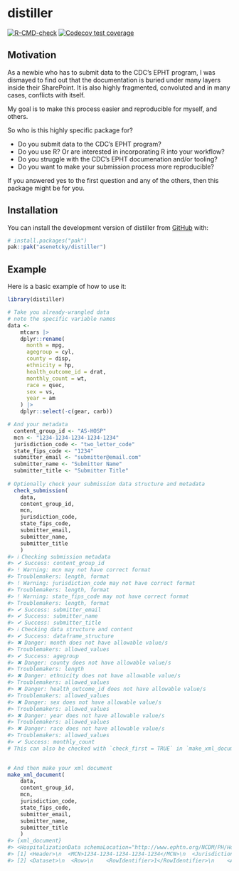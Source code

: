 
<!-- README.md is generated from README.Rmd. Please edit that file -->

# distiller

<!-- badges: start -->

[![R-CMD-check](https://github.com/asenetcky/distiller/actions/workflows/R-CMD-check.yaml/badge.svg)](https://github.com/asenetcky/distiller/actions/workflows/R-CMD-check.yaml)
[![Codecov test
coverage](https://codecov.io/gh/asenetcky/distiller/graph/badge.svg)](https://app.codecov.io/gh/asenetcky/distiller)
<!-- badges: end -->

## Motivation

As a newbie who has to submit data to the CDC’s EPHT program, I was
dismayed to find out that the documentation is buried under many layers
inside their SharePoint. It is also highly fragmented, convoluted and in
many cases, conflicts with itself.

My goal is to make this process easier and reproducible for myself, and
others.

So who is this highly specific package for?

- Do you submit data to the CDC’s EPHT program?
- Do you use R? Or are interested in incorporating R into your workflow?
- Do you struggle with the CDC’s EPHT documenation and/or tooling?
- Do you want to make your submission process more reproducible?

If you answered yes to the first question and any of the others, then
this package might be for you.

## Installation

You can install the development version of distiller from
[GitHub](https://github.com/) with:

``` r
# install.packages("pak")
pak::pak("asenetcky/distiller")
```

## Example

Here is a basic example of how to use it:

``` r
library(distiller)

# Take you already-wrangled data
# note the specific variable names
data <-
    mtcars |>
    dplyr::rename(
      month = mpg,
      agegroup = cyl,
      county = disp,
      ethnicity = hp,
      health_outcome_id = drat,
      monthly_count = wt,
      race = qsec,
      sex = vs,
      year = am
    ) |>
    dplyr::select(-c(gear, carb))

# And your metadata
  content_group_id <- "AS-HOSP"
  mcn <- "1234-1234-1234-1234-1234"
  jurisdiction_code <- "two_letter_code"
  state_fips_code <- "1234"
  submitter_email <- "submitter@email.com"
  submitter_name <- "Submitter Name"
  submitter_title <- "Submitter Title"
  
# Optionally check your submission data structure and metadata
  check_submission(
    data,
    content_group_id,
    mcn,
    jurisdiction_code,
    state_fips_code,
    submitter_email,
    submitter_name,
    submitter_title
    )
#> ℹ Checking submission metadata
#> ✔ Success: content_group_id
#> ! Warning: mcn may not have correct format
#> Troublemakers: length, format
#> ! Warning: jurisdiction_code may not have correct format
#> Troublemakers: length, format
#> ! Warning: state_fips_code may not have correct format
#> Troublemakers: length, format
#> ✔ Success: submitter_email
#> ✔ Success: submitter_name
#> ✔ Success: submitter_title
#> ℹ Checking data structure and content
#> ✔ Success: dataframe_structure
#> ✖ Danger: month does not have allowable value/s
#> Troublemakers: allowed_values
#> ✔ Success: agegroup
#> ✖ Danger: county does not have allowable value/s
#> Troublemakers: length
#> ✖ Danger: ethnicity does not have allowable value/s
#> Troublemakers: allowed_values
#> ✖ Danger: health_outcome_id does not have allowable value/s
#> Troublemakers: allowed_values
#> ✖ Danger: sex does not have allowable value/s
#> Troublemakers: allowed_values
#> ✖ Danger: year does not have allowable value/s
#> Troublemakers: allowed_values
#> ✖ Danger: race does not have allowable value/s
#> Troublemakers: allowed_values
#> ✔ Success: monthly_count
# This can also be checked with `check_first = TRUE` in `make_xml_document()`
  

# And then make your xml document
make_xml_document(
    data,
    content_group_id,
    mcn,
    jurisdiction_code,
    state_fips_code,
    submitter_email,
    submitter_name,
    submitter_title
    )
#> {xml_document}
#> <HospitalizationData schemaLocation="http://www.ephtn.org/NCDM/PH/HospitalizationData ephtn-ph-HospitalizationData.xsd" xmlns="http://www.ephtn.org/NCDM/PH/HospitalizationData" xmlns:xsi="http://www.w3.org/2001/XMLSchema-instance">
#> [1] <Header>\n  <MCN>1234-1234-1234-1234-1234</MCN>\n  <JurisdictionCode>two_ ...
#> [2] <Dataset>\n  <Row>\n    <RowIdentifier>1</RowIdentifier>\n    <AdmissionM ...
```
